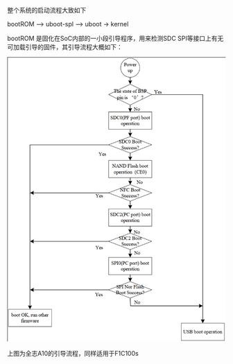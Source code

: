 <!--
 Copyright (c) 2022 IotaHydrae
 
 This software is released under the MIT License.
 https://opensource.org/licenses/MIT
-->

整个系统的启动流程大致如下

bootROM --> uboot-spl --> uboot -> kernel

bootROM 是固化在SoC内部的一小段引导程序，用来检测SDC SPI等接口上有无可加载引导的固件，其引导流程大概如下：

![Boot Sequence](../assets/boot_sequence.png "")

上图为全志A10的引导流程，同样适用于F1C100s